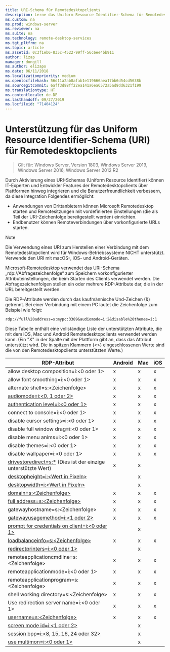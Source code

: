 ```yaml
---
title: URI-Schema für Remotedesktopclients
description: Lerne das Uniform Resource Identifier-Schema für Remotedesktopclients kennen.
ms.custom: na
ms.prod: windows-server
ms.reviewer: na
ms.suite: na
ms.technology: remote-desktop-services
ms.tgt_pltfrm: na
ms.topic: article
ms.assetid: 0c3f1eb6-835c-4522-99ff-56c6ee4bb911
author: lizap
manager: dongill
ms.author: elizapo
ms.date: 06/11/2018
ms.localizationpriority: medium
ms.openlocfilehash: 56d11a2ab0afab1e119666aea17bb6d54cd5638b
ms.sourcegitcommit: 6aff3d88ff22ea141a6ea6572a5ad8dd6321f199
ms.translationtype: HT
ms.contentlocale: de-DE
ms.lasthandoff: 09/27/2019
ms.locfileid: "71404124"
---
```

# <a name="remote-desktop-client-universal-resource-identifier-uri-scheme-support"></a>Unterstützung für das Uniform Resource Identifier-Schema (URI) für Remotedesktopclients

>Gilt für: Windows Server, Version 1803, Windows Server 2019, Windows Server 2016, Windows Server 2012 R2

Durch Aktivierung eines URI-Schemas (Uniform Resource Identifier) können IT-Experten und Entwickler Features der Remotedesktopclients über Plattformen hinweg integrieren und die Benutzerfreundlichkeit verbessern, da diese Integration Folgendes ermöglicht: 

- Anwendungen von Drittanbietern können Microsoft Remotedesktop starten und Remotesitzungen mit vordefinierten Einstellungen (die als Teil der URI-Zeichenfolge bereitgestellt werden) einrichten.
- Endbenutzer können Remoteverbindungen über vorkonfigurierte URLs starten.

>[!NOTE]
> Die Verwendung eines URI zum Herstellen einer Verbindung mit dem Remotedesktopclient wird für Windows-Betriebssysteme NICHT unterstützt. Verwende den URI mit macOS-, iOS- und Android-Geräten.

Microsoft-Remotedesktop verwendet das URI-Schema „rdp://Abfragezeichenfolge“ zum Speichern vorkonfigurierter Attributeinstellungen, die beim Starten des Clients verwendet werden. Die Abfragezeichenfolgen stellen ein oder mehrere RDP-Attribute dar, die in der URL bereitgestellt werden. 

Die RDP-Attribute werden durch das kaufmännische Und-Zeichen (&) getrennt. Bei einer Verbindung mit einem PC lautet die Zeichenfolge zum Beispiel wie folgt:

```
rdp://full%20address=s:mypc:3389&audiomode=i:2&disable%20themes=i:1
```

Diese Tabelle enthält eine vollständige Liste der unterstützten Attribute, die mit dem iOS, Mac und Android Remotedesktopclients verwendet werden kann. (Ein "X" in der Spalte mit der Plattform gibt an, dass das Attribut unterstützt wird. Die in spitzen Klammern (<>) eingeschlossenen Werte sind die von den Remotedesktopclients unterstützten Werte.)

| **RDP-Attribut**                                           | **Android** | **Mac** | **iOS** |
|---------------------------------------------------------|---------|-----|-----|
| allow desktop composition=i:&lt;0 oder 1&gt;                    | x       | x   | x   |
| allow font smoothing=i:<0 oder 1&gt;                         | x       | x   | x   |
| alternate shell=s:&lt;Zeichenfolge&gt;                              | x       | x   | x   |
| [audiomode=i:&lt;0, 1 oder 2&gt;](https://technet.microsoft.com/library/ff393707.aspx)                                | x       | x   | x   |
| [authentication level=i:&lt;0 oder 1&gt;](https://technet.microsoft.com/library/ff393709.aspx)                         | x       | x   | x   |
| connect to console=i:&lt;0 oder 1&gt;                           | x       | x   | x   |
| disable cursor settings=i:&lt;0 oder 1&gt;                      | x       | x   | x   |
| disable full window drag=i:&lt;0 oder 1&gt;                     | x       | x   | x   |
| disable menu anims=i:&lt;0 oder 1&gt;                           | x       | x   | x   |
| disable themes=i:&lt;0 oder 1&gt;                               | x       | x   | x   |
| disable wallpaper=i:&lt;0 oder 1&gt;                            | x       | x   | x   |
| [drivestoredirect=s:*](https://technet.microsoft.com/library/ff393728(v=ws.10).aspx) (Dies ist der einzige unterstützte Wert) | x       | x   |     |
| [desktopheight=i:&lt;Wert in Pixeln&gt;](https://technet.microsoft.com/library/ff393702.aspx)                       |         | x   |     |
| [desktopwidth=i:&lt;Wert in Pixeln&gt;](https://technet.microsoft.com/library/ff393697.aspx)                        |         | x   |     |
| [domain=s:&lt;Zeichenfolge&gt;](https://technet.microsoft.com/library/ff393673.aspx)                           | x | x | x |
| [full address=s:&lt;Zeichenfolge&gt;](https://technet.microsoft.com/library/ff393661.aspx)                     | x | x | x |
| gatewayhostname=s:&lt;Zeichenfolge&gt;                  | x | x | x |
| [gatewayusagemethod=i:&lt;1 oder 2&gt;](https://msdn.microsoft.com/aa381329.aspx)               | x | x | x |
| [prompt for credentials on client=i:&lt;0 oder 1&gt;](https://technet.microsoft.com/library/ff393660(v=ws.10).aspx) |   | x |   |
| [loadbalanceinfo=s:&lt;Zeichenfolge&gt;](https://technet.microsoft.com/library/ff393684.aspx)                  | x | x | x |
| [redirectprinters=i:&lt;0 oder 1&gt;](https://technet.microsoft.com/library/ff393671(v=ws.10).aspx)                 |   | x |   |
| remoteapplicationcmdline=s:&lt;Zeichenfolge&gt;         | x | x | x |
| remoteapplicationmode=i:&lt;0 oder 1&gt;            | x | x | x |
| remoteapplicationprogram=s:&lt;Zeichenfolge&gt;         | x | x | x |
| shell working directory=s:&lt;Zeichenfolge&gt;          | x | x | x |
| Use redirection server name=i:&lt;0 oder 1&gt;      | x | x | x |
| [username=s:&lt;Zeichenfolge&gt;](https://technet.microsoft.com/library/ff393678.aspx)                         | x | x | x |
| [screen mode id=i:&lt;1 oder 2&gt;](https://technet.microsoft.com/library/ff393692.aspx)                   |   | x |   |
| [session bpp=i:&lt;8, 15, 16, 24 oder 32&gt;](https://technet.microsoft.com/library/ff393680.aspx)        |   | x |   |
| [use multimon=i:&lt;0 oder 1&gt;](https://technet.microsoft.com/library/ff393695(v=ws.10).aspx)          |   | x |   |
